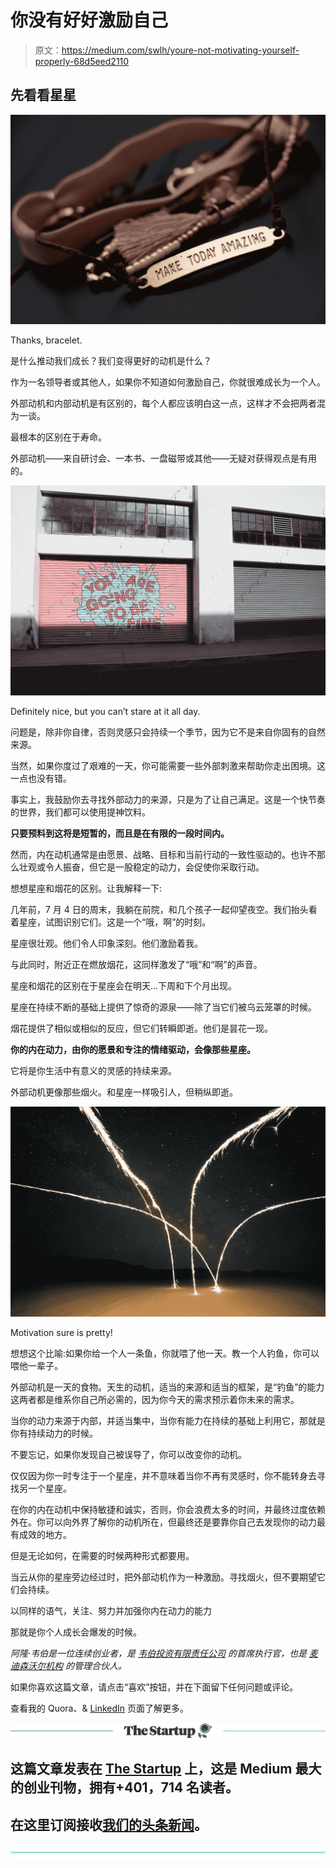 # 你没有好好激励自己

> 原文：<https://medium.com/swlh/youre-not-motivating-yourself-properly-68d5eed2110>

## 先看看星星

![](img/27404898caa5db60c176e0d44b6833b8.png)

Thanks, bracelet.

是什么推动我们成长？我们变得更好的动机是什么？

作为一名领导者或其他人，如果你不知道如何激励自己，你就很难成长为一个人。

外部动机和内部动机是有区别的，每个人都应该明白这一点，这样才不会把两者混为一谈。

最根本的区别在于寿命。

外部动机——来自研讨会、一本书、一盘磁带或其他——无疑对获得观点是有用的。

![](img/d65f7b2dfb1104fc5c17f815ed34b4c0.png)

Definitely nice, but you can’t stare at it all day.

问题是，除非你自律，否则灵感只会持续一个季节，因为它不是来自你固有的自然来源。

当然，如果你度过了艰难的一天，你可能需要一些外部刺激来帮助你走出困境。这一点也没有错。

事实上，我鼓励你去寻找外部动力的来源，只是为了让自己满足。这是一个快节奏的世界，我们都可以使用提神饮料。

**只要预料到这将是短暂的，而且是在有限的一段时间内。**

然而，内在动机通常是由愿景、战略、目标和当前行动的一致性驱动的。也许不那么壮观或令人振奋，但它是一股稳定的动力，会促使你采取行动。

想想星座和烟花的区别。让我解释一下:

几年前，7 月 4 日的周末，我躺在前院，和几个孩子一起仰望夜空。我们抬头看着星座，试图识别它们。这是一个“哦，啊”的时刻。

星座很壮观。他们令人印象深刻。他们激励着我。

与此同时，附近正在燃放烟花，这同样激发了“哦”和“啊”的声音。

星座和烟花的区别在于星座会在明天…下周和下个月出现。

星座在持续不断的基础上提供了惊奇的源泉——除了当它们被乌云笼罩的时候。

烟花提供了相似或相似的反应，但它们转瞬即逝。他们是昙花一现。

**你的内在动力，由你的愿景和专注的情绪驱动，会像那些星座。**

它将是你生活中有意义的灵感的持续来源。

外部动机更像那些烟火。和星座一样吸引人，但稍纵即逝。

![](img/4606b9905bd79914e92c4f95ea33f9f1.png)

Motivation sure is pretty!

想想这个比喻:如果你给一个人一条鱼，你就喂了他一天。教一个人钓鱼，你可以喂他一辈子。

外部动机是一天的食物。天生的动机，适当的来源和适当的框架，是“钓鱼”的能力这两者都是维系你自己所必需的，因为你今天的需求预示着你未来的需求。

当你的动力来源于内部，并适当集中，当你有能力在持续的基础上利用它，那就是你有持续动力的时候。

不要忘记，如果你发现自己被误导了，你可以改变你的动机。

仅仅因为你一时专注于一个星座，并不意味着当你不再有灵感时，你不能转身去寻找另一个星座。

在你的内在动机中保持敏捷和诚实，否则，你会浪费太多的时间，并最终过度依赖外在。你可以向外界了解你的动机所在，但最终还是要靠你自己去发现你的动力最有成效的地方。

但是无论如何，在需要的时候两种形式都要用。

当云从你的星座旁边经过时，把外部动机作为一种激励。寻找烟火，但不要期望它们会持续。

以同样的语气，关注、努力并加强你内在动力的能力

那就是你个人成长会爆发的时候。

*阿隆·韦伯是一位连续创业者，是* [*韦伯投资有限责任公司*](http://webberinvestments.com/) *的首席执行官，也是* [*麦迪森沃尔机构*](http://www.madison-wall.co/#home) *的管理合伙人。*

如果你喜欢这篇文章，请点击“喜欢”按钮，并在下面留下任何问题或评论。

查看我的 Quora、& [LinkedIn](https://www.linkedin.com/in/aaron-webber-8a54836/) 页面了解更多。

[![](img/308a8d84fb9b2fab43d66c117fcc4bb4.png)](https://medium.com/swlh)

## 这篇文章发表在 [The Startup](https://medium.com/swlh) 上，这是 Medium 最大的创业刊物，拥有+401，714 名读者。

## 在这里订阅接收[我们的头条新闻](http://growthsupply.com/the-startup-newsletter/)。

[![](img/b0164736ea17a63403e660de5dedf91a.png)](https://medium.com/swlh)